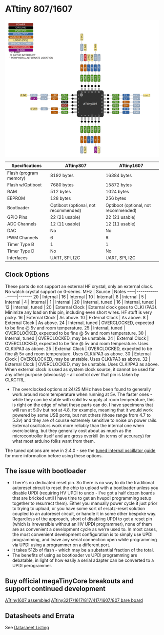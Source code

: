 # ATtiny 807/1607
![x07 Pin Mapping](ATtiny_x07.gif "Arduino Pin Mapping for ATtiny x07")

 Specifications |    ATtiny807  |    ATtiny1607
------------ | ------------- | -------------
Flash (program memory)   |  8192 bytes | 16384 bytes
Flash w/Optiboot   |  7680 bytes | 15872 bytes
RAM   | 512 bytes | 1024 bytes
EEPROM | 128 bytes | 256 bytes
Bootloader | Optiboot (optional, not recommended) | Optiboot (optional, not recommended)
GPIO Pins | 22 (21 usable) | 22 (21 usable)
ADC Channels | 12 (11 usable) | 12 (11 usable)
DAC | No | No
PWM Channels | 6 | 6
Timer Type B | 1 | 1
Timer Type D | No | No
Interfaces | UART, SPI, I2C | UART, SPI, I2C

## Clock Options
These parts do not support an external HF crystal, only an external clock. No watch crystal support on 0-series.
 MHz | Source          | Notes
 ----|-----------------|-------
  20 | Internal        |
  16 | Internal        |
  10 | Internal        |
   8 | Internal        |
   5 | Internal        |
   4 | Internal        |
   1 | Internal        |
  20 | Internal, tuned |
  16 | Internal, tuned |
  12 | Internal, tuned |
  20 | External Clock  | External clock goes to CLKI (PA3). Minimize any load on this pin, including even short wires. HF stuff is very picky.
  16 | External Clock  | As above.
  10 | External Clock  | As above.
   8 | External Clock  | As above.
  24 | Internal, tuned | OVERCLOCKED, expected to be fine @ 5v and room temperature.
  25 | Internal, tuned | OVERCLOCKED, expected to be fine @ 5v and room temperature.
  30 | Internal, tuned | OVERCLOCKED, may be unstable.
  24 | External Clock  | OVERCLOCKED, expected to be fine @ 5v and room temperature. Uses CLKI/PA3 as above.
  25 | External Clock  | OVERCLOCKED, expected to be fine @ 5v and room temperature. Uses CLKI/PA3 as above.
  30 | External Clock  | OVERCLOCKED, may be unstable. Uses CLKI/PA3 as above.
  32 | External Clock  | OVERCLOCKED, may be unstable. Uses CLKI/PA3 as above.
When external clock is used as system clock source, it cannot be used for any other purpose (obviously) - all control over that pin is taken by CLKCTRL.


* The overclocked options at 24/25 MHz have been found to generally work around room temperature when running at 5v. The faster ones - while they can be stable with solid 5v supply at room temperature, this is right on the edge of what these parts can do. I have specimens that will run at 5.0v but not at 4.8, for example, meaning that it would work powered by some USB ports, but not others (those range from 4.7 to 5.3v) and they are of course extremely sensitive to noise on power rails. External oscillators work more reliably than the internal one when overclocking, but they generally cost about as much as the microcontroller itself and are gross overkill (in terms of accuracy) for what most arduino folks want from them.

The tuned options are new in 2.4.0 - see the [tuned internal oscillator guide](Ref_Tuning.md) for more information before using these options.
## The issue with bootloader
* There's no dedicated reset pin. So there is no way to do the traditional autoreset circuit to reset the chip to upload with a bootloader unless you disable UPDI (requiring HV UPDI to undo - I've got a half dozen boards that are bricked until I have time to get an hvupdi programming setup together to resurrect them). Either you manually power cycle it just prior to trying to upload, or you have some sort of ersatz-reset solution coupled to an autoreset circuit, or handle it in some other bespoke way. Regardless of the approach, short of disabling UPDI to get a reset pin (which is irreversible without an HV UPDI programmer), none of them are as convenient a development cycle as we're used to. In most cases, the most convenient development configuration is to simply use UPDI programming, and leave any serial connection open while programming via UPDI using a programmer on a different port.
* It takes 512b of flash - which may be a substantial fraction of the total.
* The benefits of using as bootloader vs UPDI programming are debatable, in light of how easily a serial adapter can be converted to a UPDI perogrammer.

## Buy official megaTinyCore breakouts and support continued development
[ATtiny1607 assembled](https://www.tindie.com/products/17523/)
[ATtiny3217/1617/817/417/1607/807 bare board](https://www.tindie.com/products/17613/)

## Datasheets and Errata
See [Datasheet Listing](Datasheets.md)
